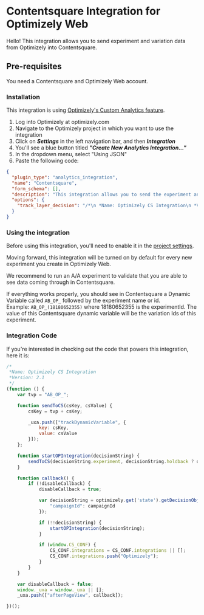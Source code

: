 # Contentsquare Integration for Optimizely Web

Hello! This integration allows you to send experiment and variation data from Optimizely into Contentsquare. 
## Pre-requisites

You need a Contentsquare and Optimizely Web account. 

### Installation

This integration is using [Optimizely's Custom Analytics feature](https://help.optimizely.com/Integrate_Other_Platforms/Custom_analytics_integrations_in_Optimizely_X). 

 1. Log into Optimizely at optimizely.com
 2. Navigate to the Optimizely project in which you want to use the integration
 3. Click on ***Settings*** in the left navigation bar, and then ***Integration***
 4. You'll see a blue button titled ***"Create New Analytics Integration..."***
 5. In the dropdown menu, select "Using JSON"
 6. Paste the following code: 

```json
{
  "plugin_type": "analytics_integration",
  "name": "Contentsquare",
  "form_schema": [],
  "description": "This integration allows you to send the experiment and variation data from Optimizely Web to Contentsquare",
  "options": {
    "track_layer_decision": "/*\n *Name: Optimizely CS Integration\n *Version: 2.1\n */\n(function () {\n    var tvp = \"AB_OP_\";\n\n    function sendToCS(csKey, csValue) {\n        csKey = tvp + csKey;\n\n        _uxa.push([\"trackDynamicVariable\", {\n            key: csKey,\n            value: csValue\n        }]);\n    };\n\n    function startOPIntegration(decisionString) {\n        sendToCS(decisionString.experiment, decisionString.holdback ? decisionString.variation + ' [Holdback]' : decisionString.variation);\n    }\n\n    function callback() {\n        if (!disableCallback) {\n            disableCallback = true;\n\n            var decisionString = optimizely.get('state').getDecisionObject({\n                \"campaignId\": campaignId\n            });\n\n            if (!!decisionString) {\n                startOPIntegration(decisionString);\n            }\n\n            if (window.CS_CONF) {\n                CS_CONF.integrations = CS_CONF.integrations || [];\n                CS_CONF.integrations.push(\"Optimizely\");\n            }\n        }\n    }\n\n    var disableCallback = false;\n    window._uxa = window._uxa || [];\n    _uxa.push([\"afterPageView\", callback]);\n\n})();"
  }
}
```

### Using the integration

Before using this integration, you'll need to enable it in the [project settings](https://help.optimizely.com/Integrate_Other_Platforms/Custom_analytics_integrations_in_Optimizely_X#Enable_an_integration).

Moving forward, this integration will be turned on by default for every new experiment you create in Optimizely Web. 

We recommend to run an A/A experiment to validate that you are able to see data coming through in Contentsquare. 

If everything works properly, you should see in Contentsquare a Dynamic Variable called `AB_OP_` followed by the experiment name or id.	 
Example: `AB_OP_(18180652355)` where 18180652355 is the experimentId. The value of this Contentsquare dynamic variable will be the variation Ids of this experiment. 

### Integration Code

If you're interested in checking out the code that powers this integration, here it is:
```javascript
/*
 *Name: Optimizely CS Integration
 *Version: 2.1
 */
(function () {
    var tvp = "AB_OP_";

    function sendToCS(csKey, csValue) {
        csKey = tvp + csKey;

        _uxa.push(["trackDynamicVariable", {
            key: csKey,
            value: csValue
        }]);
    };

    function startOPIntegration(decisionString) {
        sendToCS(decisionString.experiment, decisionString.holdback ? decisionString.variation + ' [Holdback]' : decisionString.variation);
    }

    function callback() {
        if (!disableCallback) {
            disableCallback = true;

            var decisionString = optimizely.get('state').getDecisionObject({
                "campaignId": campaignId
            });

            if (!!decisionString) {
                startOPIntegration(decisionString);
            }

            if (window.CS_CONF) {
                CS_CONF.integrations = CS_CONF.integrations || [];
                CS_CONF.integrations.push("Optimizely");
            }
        }
    }

    var disableCallback = false;
    window._uxa = window._uxa || [];
    _uxa.push(["afterPageView", callback]);

})();
```
